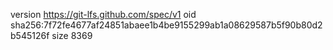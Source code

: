 version https://git-lfs.github.com/spec/v1
oid sha256:7f72fe4677af24851abaee1b4be9155299ab1a08629587b5f90b80d2b545126f
size 8369
